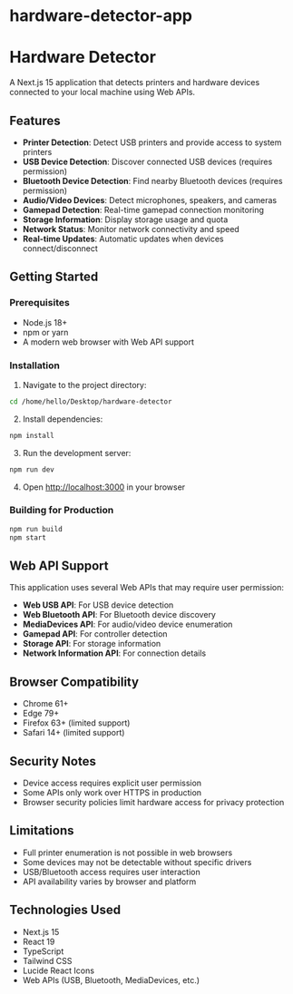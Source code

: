 # hardware-detector-app
# Hardware Detector

A Next.js 15 application that detects printers and hardware devices connected to your local machine using Web APIs.

## Features

- **Printer Detection**: Detect USB printers and provide access to system printers
- **USB Device Detection**: Discover connected USB devices (requires permission)
- **Bluetooth Device Detection**: Find nearby Bluetooth devices (requires permission)
- **Audio/Video Devices**: Detect microphones, speakers, and cameras
- **Gamepad Detection**: Real-time gamepad connection monitoring
- **Storage Information**: Display storage usage and quota
- **Network Status**: Monitor network connectivity and speed
- **Real-time Updates**: Automatic updates when devices connect/disconnect

## Getting Started

### Prerequisites

- Node.js 18+ 
- npm or yarn
- A modern web browser with Web API support

### Installation

1. Navigate to the project directory:
```bash
cd /home/hello/Desktop/hardware-detector
```

2. Install dependencies:
```bash
npm install
```

3. Run the development server:
```bash
npm run dev
```

4. Open [http://localhost:3000](http://localhost:3000) in your browser

### Building for Production

```bash
npm run build
npm start
```

## Web API Support

This application uses several Web APIs that may require user permission:

- **Web USB API**: For USB device detection
- **Web Bluetooth API**: For Bluetooth device discovery  
- **MediaDevices API**: For audio/video device enumeration
- **Gamepad API**: For controller detection
- **Storage API**: For storage information
- **Network Information API**: For connection details

## Browser Compatibility

- Chrome 61+
- Edge 79+
- Firefox 63+ (limited support)
- Safari 14+ (limited support)

## Security Notes

- Device access requires explicit user permission
- Some APIs only work over HTTPS in production
- Browser security policies limit hardware access for privacy protection

## Limitations

- Full printer enumeration is not possible in web browsers
- Some devices may not be detectable without specific drivers
- USB/Bluetooth access requires user interaction
- API availability varies by browser and platform

## Technologies Used

- Next.js 15
- React 19
- TypeScript
- Tailwind CSS
- Lucide React Icons
- Web APIs (USB, Bluetooth, MediaDevices, etc.)
